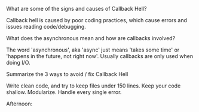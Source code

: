 What are some of the signs and causes of Callback Hell?

Callback hell is caused by poor coding practices, which cause errors and issues reading code/debugging.

What does the asynchronous mean and how are callbacks involved?

The word 'asynchronous', aka 'async' just means 'takes some time' or 'happens in the future, not right now'. Usually callbacks are only used when doing I/O.

Summarize the 3 ways to avoid / fix Callback Hell

Write clean code, and try to keep files under 150 lines. Keep your code shallow. Modularize. Handle every single error.

Afternoon: 